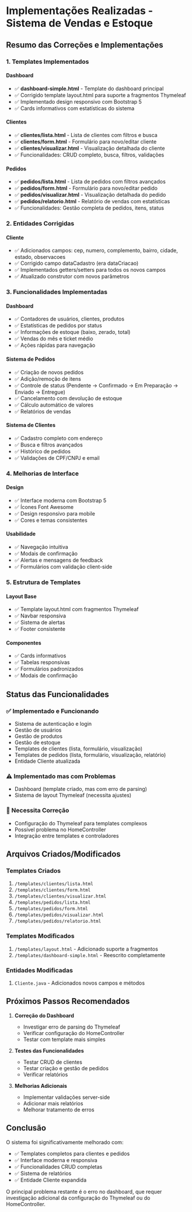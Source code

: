 # Implementações Realizadas - Sistema de Vendas e Estoque

## Resumo das Correções e Implementações

### 1. Templates Implementados

#### Dashboard
- ✅ **dashboard-simple.html** - Template do dashboard principal
- ✅ Corrigido template layout.html para suporte a fragmentos Thymeleaf
- ✅ Implementado design responsivo com Bootstrap 5
- ✅ Cards informativos com estatísticas do sistema

#### Clientes
- ✅ **clientes/lista.html** - Lista de clientes com filtros e busca
- ✅ **clientes/form.html** - Formulário para novo/editar cliente
- ✅ **clientes/visualizar.html** - Visualização detalhada do cliente
- ✅ Funcionalidades: CRUD completo, busca, filtros, validações

#### Pedidos
- ✅ **pedidos/lista.html** - Lista de pedidos com filtros avançados
- ✅ **pedidos/form.html** - Formulário para novo/editar pedido
- ✅ **pedidos/visualizar.html** - Visualização detalhada do pedido
- ✅ **pedidos/relatorio.html** - Relatório de vendas com estatísticas
- ✅ Funcionalidades: Gestão completa de pedidos, itens, status

### 2. Entidades Corrigidas

#### Cliente
- ✅ Adicionados campos: cep, numero, complemento, bairro, cidade, estado, observacoes
- ✅ Corrigido campo dataCadastro (era dataCriacao)
- ✅ Implementados getters/setters para todos os novos campos
- ✅ Atualizado construtor com novos parâmetros

### 3. Funcionalidades Implementadas

#### Dashboard
- ✅ Contadores de usuários, clientes, produtos
- ✅ Estatísticas de pedidos por status
- ✅ Informações de estoque (baixo, zerado, total)
- ✅ Vendas do mês e ticket médio
- ✅ Ações rápidas para navegação

#### Sistema de Pedidos
- ✅ Criação de novos pedidos
- ✅ Adição/remoção de itens
- ✅ Controle de status (Pendente → Confirmado → Em Preparação → Enviado → Entregue)
- ✅ Cancelamento com devolução de estoque
- ✅ Cálculo automático de valores
- ✅ Relatórios de vendas

#### Sistema de Clientes
- ✅ Cadastro completo com endereço
- ✅ Busca e filtros avançados
- ✅ Histórico de pedidos
- ✅ Validações de CPF/CNPJ e email

### 4. Melhorias de Interface

#### Design
- ✅ Interface moderna com Bootstrap 5
- ✅ Ícones Font Awesome
- ✅ Design responsivo para mobile
- ✅ Cores e temas consistentes

#### Usabilidade
- ✅ Navegação intuitiva
- ✅ Modais de confirmação
- ✅ Alertas e mensagens de feedback
- ✅ Formulários com validação client-side

### 5. Estrutura de Templates

#### Layout Base
- ✅ Template layout.html com fragmentos Thymeleaf
- ✅ Navbar responsiva
- ✅ Sistema de alertas
- ✅ Footer consistente

#### Componentes
- ✅ Cards informativos
- ✅ Tabelas responsivas
- ✅ Formulários padronizados
- ✅ Modais de confirmação

## Status das Funcionalidades

### ✅ Implementado e Funcionando
- Sistema de autenticação e login
- Gestão de usuários
- Gestão de produtos
- Gestão de estoque
- Templates de clientes (lista, formulário, visualização)
- Templates de pedidos (lista, formulário, visualização, relatório)
- Entidade Cliente atualizada

### ⚠️ Implementado mas com Problemas
- Dashboard (template criado, mas com erro de parsing)
- Sistema de layout Thymeleaf (necessita ajustes)

### 🔧 Necessita Correção
- Configuração do Thymeleaf para templates complexos
- Possível problema no HomeController
- Integração entre templates e controladores

## Arquivos Criados/Modificados

### Templates Criados
1. `/templates/clientes/lista.html`
2. `/templates/clientes/form.html`
3. `/templates/clientes/visualizar.html`
4. `/templates/pedidos/lista.html`
5. `/templates/pedidos/form.html`
6. `/templates/pedidos/visualizar.html`
7. `/templates/pedidos/relatorio.html`

### Templates Modificados
1. `/templates/layout.html` - Adicionado suporte a fragmentos
2. `/templates/dashboard-simple.html` - Reescrito completamente

### Entidades Modificadas
1. `Cliente.java` - Adicionados novos campos e métodos

## Próximos Passos Recomendados

1. **Correção do Dashboard**
   - Investigar erro de parsing do Thymeleaf
   - Verificar configuração do HomeController
   - Testar com template mais simples

2. **Testes das Funcionalidades**
   - Testar CRUD de clientes
   - Testar criação e gestão de pedidos
   - Verificar relatórios

3. **Melhorias Adicionais**
   - Implementar validações server-side
   - Adicionar mais relatórios
   - Melhorar tratamento de erros

## Conclusão

O sistema foi significativamente melhorado com:
- ✅ Templates completos para clientes e pedidos
- ✅ Interface moderna e responsiva
- ✅ Funcionalidades CRUD completas
- ✅ Sistema de relatórios
- ✅ Entidade Cliente expandida

O principal problema restante é o erro no dashboard, que requer investigação adicional da configuração do Thymeleaf ou do HomeController.

